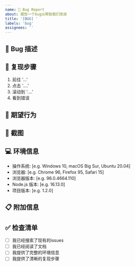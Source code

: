 ```yaml
---
name: 🐛 Bug Report
about: 报告一个bug以帮助我们改进
title: '[BUG] '
labels: 'bug'
assignees: ''
---
```


## 🐛 Bug 描述
<!-- 简要描述这个bug -->

## 🔄 复现步骤
1. 前往 '...'
2. 点击 '....'
3. 滚动到 '....'
4. 看到错误

## 💭 期望行为
<!-- 描述你期望发生什么 -->

## 📸 截图
<!-- 如果适用，添加截图来帮助解释你的问题 -->

## 💻 环境信息
 - 操作系统: [e.g. Windows 10, macOS Big Sur, Ubuntu 20.04]
 - 浏览器: [e.g. Chrome 96, Firefox 95, Safari 15]
 - 浏览器版本: [e.g. 96.0.4664.110]
 - Node.js 版本: [e.g. 16.13.0]
 - 项目版本: [e.g. 1.2.0]

## 📋 附加信息
<!-- 添加关于问题的任何其他上下文信息 -->

## ✅ 检查清单
- [ ] 我已经搜索了现有的issues
- [ ] 我已经阅读了文档
- [ ] 我提供了完整的环境信息
- [ ] 我提供了清晰的复现步骤
